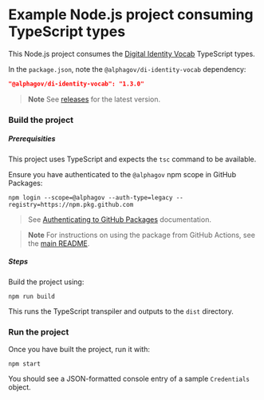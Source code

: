 Example Node.js project consuming TypeScript types
==================================================

This Node.js project consumes the [Digital Identity Vocab](https://github.com/alphagov/di-identity-vocab) TypeScript types.

In the `package.json`, note the `@alphagov/di-identity-vocab` dependency:

```json
"@alphagov/di-identity-vocab": "1.3.0"
```

> **Note**
> See [releases](https://github.com/alphagov/di-identity-vocab/releases) for the latest version.

### Build the project

##### Prerequisities

This project uses TypeScript and expects the `tsc` command to be available.

Ensure you have authenticated to the `@alphagov` npm scope in GitHub Packages:

```shell
npm login --scope=@alphagov --auth-type=legacy --registry=https://npm.pkg.github.com
```

> See [Authenticating to GitHub Packages](https://docs.github.com/en/packages/working-with-a-github-packages-registry/working-with-the-npm-registry#authenticating-to-github-packages) documentation.

> **Note**
> For instructions on using the package from GitHub Actions, see the [main README](https://github.com/alphagov/di-identity-vocab#setting-permissions).

##### Steps

Build the project using:

```shell
npm run build
```

This runs the TypeScript transpiler and outputs to the `dist` directory.

### Run the project

Once you have built the project, run it with:

```shell
npm start
```

You should see a JSON-formatted console entry of a sample `Credentials` object.
